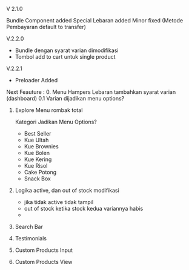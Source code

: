 V 2.1.0

Bundle Component added
Special Lebaran added
Minor fixed (Metode Pembayaran default to transfer)




V.2.2.0
+ Bundle dengan syarat varian dimodifikasi
+ Tombol add to cart untuk single product

V.2.2.1
+ Preloader Added


Next Feauture : 
0. Menu Hampers Lebaran tambahkan syarat varian (dashboard)
    0.1 Varian dijadikan menu options?

1. Explore Menu rombak total

    Kategori Jadikan Menu Options? 

    - Best Seller
    - Kue Ultah
    - Kue Brownies
    - Kue Bolen
    - Kue Kering
    - Kue Risol
    - Cake Potong
    - Snack Box

2. Logika active, dan out of stock modifikasi 
    - jika tidak active tidak tampil
    - out of stock ketika stock kedua variannya habis
    - 

3. Search Bar

4. Testimonials

5. Custom Products Input

6. Custom Products View
